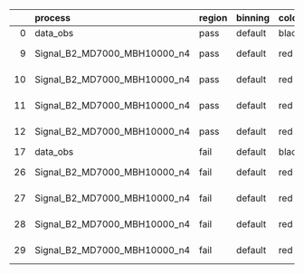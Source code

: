 |    | process                      | region   | binning   | color   | process_type   |   scale | variation   | source_filename                                                       | source_histname    | alias                        | title     |   combine_idx |     lnN |   shapes | syst_type   | direction   | variation_alias   |
|---:|:-----------------------------|:---------|:----------|:--------|:---------------|--------:|:------------|:----------------------------------------------------------------------|:-------------------|:-----------------------------|:----------|--------------:|--------:|---------:|:------------|:------------|:------------------|
|  0 | data_obs                     | pass     | default   | black   | DATA           |       1 | nominal     | ./histograms_for_2DAlphabet_v18//BH_Data.root                         | hpass              | Data                         | Data      |           nan | nan     |      nan | nan         | nan         | nan               |
|  9 | Signal_B2_MD7000_MBH10000_n4 | pass     | default   | red     | SIGNAL         |       1 | lumi        | ./histograms_for_2DAlphabet_v18//BH_Signal_B2_MD7000_MBH10000_n4.root | hpass              | Signal_B2_MD7000_MBH10000_n4 | BH signal |           nan |   1.016 |      nan | lnN         | nan         | nan               |
| 10 | Signal_B2_MD7000_MBH10000_n4 | pass     | default   | red     | SIGNAL         |       1 | SVM         | ./histograms_for_2DAlphabet_v18//BH_Signal_B2_MD7000_MBH10000_n4.root | hpass_SVMsyst_up   | Signal_B2_MD7000_MBH10000_n4 | BH signal |           nan | nan     |        1 | shapes      | Up          | SVMsyst           |
| 11 | Signal_B2_MD7000_MBH10000_n4 | pass     | default   | red     | SIGNAL         |       1 | SVM         | ./histograms_for_2DAlphabet_v18//BH_Signal_B2_MD7000_MBH10000_n4.root | hpass_SVMsyst_down | Signal_B2_MD7000_MBH10000_n4 | BH signal |           nan | nan     |        1 | shapes      | Down        | SVMsyst           |
| 12 | Signal_B2_MD7000_MBH10000_n4 | pass     | default   | red     | SIGNAL         |       1 | nominal     | ./histograms_for_2DAlphabet_v18//BH_Signal_B2_MD7000_MBH10000_n4.root | hpass              | Signal_B2_MD7000_MBH10000_n4 | BH signal |           nan | nan     |      nan | nan         | nan         | nan               |
| 17 | data_obs                     | fail     | default   | black   | DATA           |       1 | nominal     | ./histograms_for_2DAlphabet_v18//BH_Data.root                         | hfail              | Data                         | Data      |           nan | nan     |      nan | nan         | nan         | nan               |
| 26 | Signal_B2_MD7000_MBH10000_n4 | fail     | default   | red     | SIGNAL         |       1 | lumi        | ./histograms_for_2DAlphabet_v18//BH_Signal_B2_MD7000_MBH10000_n4.root | hfail              | Signal_B2_MD7000_MBH10000_n4 | BH signal |           nan |   1.016 |      nan | lnN         | nan         | nan               |
| 27 | Signal_B2_MD7000_MBH10000_n4 | fail     | default   | red     | SIGNAL         |       1 | SVM         | ./histograms_for_2DAlphabet_v18//BH_Signal_B2_MD7000_MBH10000_n4.root | hfail_SVMsyst_up   | Signal_B2_MD7000_MBH10000_n4 | BH signal |           nan | nan     |        1 | shapes      | Up          | SVMsyst           |
| 28 | Signal_B2_MD7000_MBH10000_n4 | fail     | default   | red     | SIGNAL         |       1 | SVM         | ./histograms_for_2DAlphabet_v18//BH_Signal_B2_MD7000_MBH10000_n4.root | hfail_SVMsyst_down | Signal_B2_MD7000_MBH10000_n4 | BH signal |           nan | nan     |        1 | shapes      | Down        | SVMsyst           |
| 29 | Signal_B2_MD7000_MBH10000_n4 | fail     | default   | red     | SIGNAL         |       1 | nominal     | ./histograms_for_2DAlphabet_v18//BH_Signal_B2_MD7000_MBH10000_n4.root | hfail              | Signal_B2_MD7000_MBH10000_n4 | BH signal |           nan | nan     |      nan | nan         | nan         | nan               |